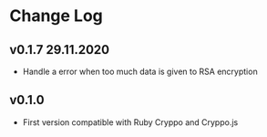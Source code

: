 # Change Log

## v0.1.7 29.11.2020
- Handle a error when too much data is given to RSA encryption

## v0.1.0
- First version compatible with Ruby Cryppo and Cryppo.js
